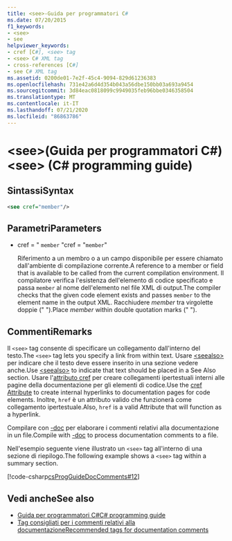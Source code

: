 ```yaml
---
title: <see>-Guida per programmatori C#
ms.date: 07/20/2015
f1_keywords:
- <see>
- see
helpviewer_keywords:
- cref [C#], <see> tag
- <see> C# XML tag
- cross-references [C#]
- see C# XML tag
ms.assetid: 0200de01-7e2f-45c4-9094-829d61236383
ms.openlocfilehash: 731e42a6d4d354b043a56dbe150bb03a693a9454
ms.sourcegitcommit: 3d84eac0818099c9949035feb96bbe0346358504
ms.translationtype: MT
ms.contentlocale: it-IT
ms.lasthandoff: 07/21/2020
ms.locfileid: "86863786"
---
```

# <a name="see-c-programming-guide"></a><span data-ttu-id="b4f7c-102">\<see>(Guida per programmatori C#)</span><span class="sxs-lookup"><span data-stu-id="b4f7c-102">\<see> (C# programming guide)</span></span>

## <a name="syntax"></a><span data-ttu-id="b4f7c-103">Sintassi</span><span class="sxs-lookup"><span data-stu-id="b4f7c-103">Syntax</span></span>

```xml
<see cref="member"/>
```

## <a name="parameters"></a><span data-ttu-id="b4f7c-104">Parametri</span><span class="sxs-lookup"><span data-stu-id="b4f7c-104">Parameters</span></span>

- <span data-ttu-id="b4f7c-105">cref = " `member` "</span><span class="sxs-lookup"><span data-stu-id="b4f7c-105">cref = "`member`"</span></span>

  <span data-ttu-id="b4f7c-106">Riferimento a un membro o a un campo disponibile per essere chiamato dall'ambiente di compilazione corrente.</span><span class="sxs-lookup"><span data-stu-id="b4f7c-106">A reference to a member or field that is available to be called from the current compilation environment.</span></span> <span data-ttu-id="b4f7c-107">Il compilatore verifica l'esistenza dell'elemento di codice specificato e passa `member` al nome dell'elemento nel file XML di output.</span><span class="sxs-lookup"><span data-stu-id="b4f7c-107">The compiler checks that the given code element exists and passes `member` to the element name in the output XML.</span></span> <span data-ttu-id="b4f7c-108">Racchiudere *member* tra virgolette doppie (" ").</span><span class="sxs-lookup"><span data-stu-id="b4f7c-108">Place *member* within double quotation marks (" ").</span></span>

## <a name="remarks"></a><span data-ttu-id="b4f7c-109">Commenti</span><span class="sxs-lookup"><span data-stu-id="b4f7c-109">Remarks</span></span>

<span data-ttu-id="b4f7c-110">Il `<see>` tag consente di specificare un collegamento dall'interno del testo.</span><span class="sxs-lookup"><span data-stu-id="b4f7c-110">The `<see>` tag lets you specify a link from within text.</span></span> <span data-ttu-id="b4f7c-111">Usare [\<seealso>](./seealso.md) per indicare che il testo deve essere inserito in una sezione vedere anche.</span><span class="sxs-lookup"><span data-stu-id="b4f7c-111">Use [\<seealso>](./seealso.md) to indicate that text should be placed in a See Also section.</span></span> <span data-ttu-id="b4f7c-112">Usare l'[attributo cref](./cref-attribute.md) per creare collegamenti ipertestuali interni alle pagine della documentazione per gli elementi di codice.</span><span class="sxs-lookup"><span data-stu-id="b4f7c-112">Use the [cref Attribute](./cref-attribute.md) to create internal hyperlinks to documentation pages for code elements.</span></span> <span data-ttu-id="b4f7c-113">Inoltre, ``href`` è un attributo valido che funzionerà come collegamento ipertestuale.</span><span class="sxs-lookup"><span data-stu-id="b4f7c-113">Also, ``href`` is a valid Attribute that will function as a hyperlink.</span></span>

<span data-ttu-id="b4f7c-114">Compilare con [-doc](../../language-reference/compiler-options/doc-compiler-option.md) per elaborare i commenti relativi alla documentazione in un file.</span><span class="sxs-lookup"><span data-stu-id="b4f7c-114">Compile with [-doc](../../language-reference/compiler-options/doc-compiler-option.md) to process documentation comments to a file.</span></span>

<span data-ttu-id="b4f7c-115">Nell'esempio seguente viene illustrato un `<see>` tag all'interno di una sezione di riepilogo.</span><span class="sxs-lookup"><span data-stu-id="b4f7c-115">The following example shows a `<see>` tag within a summary section.</span></span>

[!code-csharp[csProgGuideDocComments#12](~/samples/snippets/csharp/VS_Snippets_VBCSharp/csProgGuideDocComments/CS/DocComments.cs#12)]

## <a name="see-also"></a><span data-ttu-id="b4f7c-116">Vedi anche</span><span class="sxs-lookup"><span data-stu-id="b4f7c-116">See also</span></span>

- [<span data-ttu-id="b4f7c-117">Guida per programmatori C#</span><span class="sxs-lookup"><span data-stu-id="b4f7c-117">C# programming guide</span></span>](../index.md)
- [<span data-ttu-id="b4f7c-118">Tag consigliati per i commenti relativi alla documentazione</span><span class="sxs-lookup"><span data-stu-id="b4f7c-118">Recommended tags for documentation comments</span></span>](./recommended-tags-for-documentation-comments.md)
